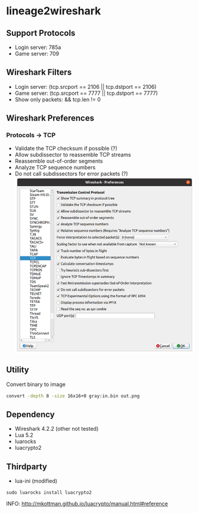 # lineage2wireshark

## Support Protocols
* Login server: 785a
* Game server: 709

## Wireshark Filters
* Login server: (tcp.srcport == 2106 || tcp.dstport == 2106)
* Game server: (tcp.srcport == 7777 || tcp.dstport == 7777)
* Show only packets: && tcp.len != 0

## Wireshark Preferences
### Protocols -> TCP
* Validate the TCP checksum if possible (?)
* Allow subdissector to reassemble TCP streams
* Reassemble out-of-order segments
* Analyze TCP sequence numbers
* Do not call subdissectors for error packets (?)
![Preferences](doc/wireshark_pref.png)

## Utility
Convert binary to image
```sh
convert -depth 8 -size 16x16+0 gray:in.bin out.png
```

## Dependency
* Wireshark 4.2.2 (other not tested)
* Lua 5.2
* luarocks
* luacrypto2

## Thirdparty
* lua-ini (modified)

```shell
sudo luarocks install luacrypto2
```

INFO: http://mkottman.github.io/luacrypto/manual.html#reference